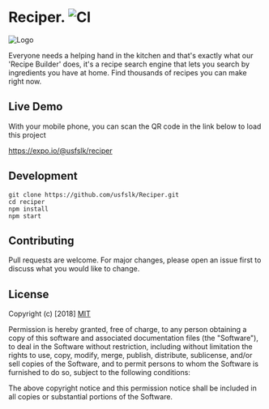 # Reciper. ![CI](https://img.shields.io/badge/build-passing-brightgreen.svg)

![Logo](https://i.stack.imgur.com/qFjUs.png)


Everyone needs a helping hand in the kitchen and that's exactly what our 'Recipe Builder' does, it's a recipe search engine that lets you search by ingredients you have at home. Find thousands of recipes you can make right now.

## Live Demo

With your mobile phone, you can scan the QR code in the link below to load this project

https://expo.io/@usfslk/reciper

## Development

    git clone https://github.com/usfslk/Reciper.git
    cd reciper
    npm install
    npm start 
    
## Contributing

Pull requests are welcome. For major changes, please open an issue first to discuss what you would like to change.

## License

Copyright (c) [2018] [MIT](https://choosealicense.com/licenses/mit/)


Permission is hereby granted, free of charge, to any person obtaining a copy
of this software and associated documentation files (the "Software"), to deal
in the Software without restriction, including without limitation the rights
to use, copy, modify, merge, publish, distribute, sublicense, and/or sell
copies of the Software, and to permit persons to whom the Software is
furnished to do so, subject to the following conditions:

The above copyright notice and this permission notice shall be included in all
copies or substantial portions of the Software.
